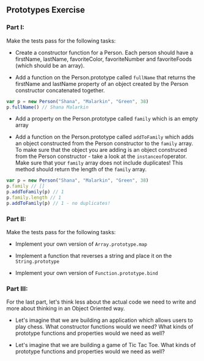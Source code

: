 ## Prototypes Exercise 

### Part I:

Make the tests pass for the following tasks:

- Create a constructor function for a Person. Each person should have a firstName, lastName, favoriteColor, favoriteNumber and favoriteFoods (which should be an array).

- Add a function on the Person.prototype called `fullName` that returns the firstName and lastName property of an object created by the Person constructor concatenated together.

```javascript
var p = new Person("Shana", "Malarkin", "Green", 38) 
p.fullName() // Shana Malarkin
```

- Add a property on the Person.prototype called `family` which is an empty array

- Add a function on the Person.prototype called `addToFamily` which adds an object constructed from the Person constructor to the `family` array. To make sure that the object you are adding is an object construced from the Person constructor - take a look at the `instanceof`operator. Make sure that your `family` array does not include duplicates! This method should return the length of the `family` array.

```javascript
var p = new Person("Shana", "Malarkin", "Green", 38) 
p.family // []
p.addToFamily(p) // 1
p.family.length // 1
p.addToFamily(p) // 1 - no duplicates!
```

### Part II:

Make the tests pass for the following tasks:

- Implement your own version of `Array.prototype.map`

- Implement a function that reverses a string and place it on the `String.prototype`

- Implement your own version of `Function.prototype.bind`

### Part III:

For the last part, let's think less about the actual code we need to write and more about thinking in an Object Oriented way. 

- Let's imagine that we are building an application which allows users to play chess. What constructor functions would we need? What kinds of prototype functions and properties would we need as well?

- Let's imagine that we are building a game of Tic Tac Toe. What kinds of prototype functions and properties would we need as well?
